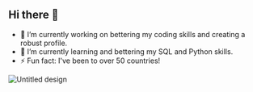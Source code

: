 

## Hi there 👋
- 🔭 I’m currently working on bettering my coding skills and creating a robust profile.
- 🌱 I’m currently learning and bettering my SQL and Python skills.
- ⚡ Fun fact: I've been to over 50 countries!



<!--
**kahlilello/kahlilello** is a ✨ _special_ ✨ repository because its `README.md` (this file) appears on your GitHub profile.

Here are some ideas to get you started:

- 🔭 I’m currently working on ...
- 🌱 I’m currently learning ...
- 👯 I’m looking to collaborate on ...
- 🤔 I’m looking for help with ...
- 💬 Ask me about ...
- 📫 How to reach me: ...
- 😄 Pronouns: ...
- ⚡ Fun fact: ...
-->

![Untitled design](https://github.com/user-attachments/assets/101dc429-490f-44e9-85de-49e63fafdce5)
